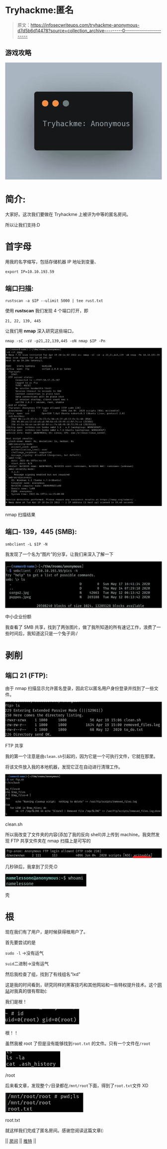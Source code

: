 # Tryhackme:匿名

> 原文：<https://infosecwriteups.com/tryhackme-anonymous-d7d5b6d14478?source=collection_archive---------0----------------------->

## 游戏攻略

![](img/05372895518a5c95acb1e8ea5a96041e.png)

# 简介:

大家好。这次我们要做在 Tryhackme 上被评为中等的匿名房间。

所以让我们支持:D

# 首字母

用我的名字缩写，包括存储机器 IP 地址到变量、

```
export IP=10.10.193.59
```

## 端口扫描:

```
rustscan -a $IP --ulimit 5000 | tee rust.txt
```

使用 **rustscan** 我们发现 4 个端口打开，即

`21, 22, 139, 445`

让我们用 **nmap** 深入研究这些端口，

```
nmap -sC -sV -p21,22,139,445 -oN nmap $IP -Pn
```

![](img/705044109058fcf3aaac4e572ed59c9a.png)

nmap 扫描结果

## 端口- 139，445 (SMB):

```
smbclient -L $IP -N
```

我发现了一个名为“图片”的分享，让我们来深入了解一下

![](img/74be1e45cadcdf5d209751b1a71919e3.png)

中小企业份额

我查看了 SMB 共享，找到了两张图片，做了我所知道的所有速记工作，浪费了一些时间后，我知道这只是一个兔子洞:/

# 剥削

## 端口 21 (FTP):

由于 nmap 扫描显示允许匿名登录，因此它以匿名用户身份登录并找到了一些文件。

![](img/6ada2ea589d81d6d80237b1cd9a6e663.png)

FTP 共享

我的第一个注意是由`clean.sh`引起的，因为它是一个可执行文件，它就在那里。

将该文件放入我的本地机器，发现它正在自动进行清理工作。

![](img/113d162871ec2c77920e4a7bc224bd1a.png)

clean.sh

所以我改变了文件夹的内容(添加了我的反向 shell)并上传到 machine。我突然发现 FTP 共享文件夹在 nmap 扫描上是可写的

![](img/c716850eb714c210f271707acd135ce4.png)

几秒钟后，我拿到了贝壳:D

![](img/fa0d172b3c34caf0072e88b33472f084.png)

壳

# 根

现在我们有了用户，是时候获得根用户了。

首先要尝试的是

`sudo -l` →没有运气

`suid`二进制→没有运气

然后我检查了组，找到了有线组名“lxd”

这是我的时间看到，研究同样的黑客技巧和其他网站和一些特权提升技术。这个[网站](https://www.hackingarticles.in/lxd-privilege-escalation/)对我真的很有帮助(:

我们是根！

![](img/27e022d8ea92fbe7e79377bafb2e58e0.png)

根！！

虽然我被 root 了但是没有能够找到`root.txt` 的文件。只有一个文件在`/root`

![](img/a58a83982eca64329d760ab431f2b7e0.png)

/root

后来看文章，发现整个`/`目录都在`/mnt/root`下面，得到了`root.txt`文件 XD

![](img/81fbc39dc83714f931fab80d2530fa8f.png)

root.txt

就这样我们完成了匿名房间。感谢您阅读这篇文章(:

|| [房间](https://tryhackme.com/room/anonymous) || [推特](https://twitter.com/namx05) ||
